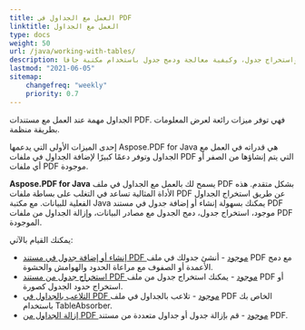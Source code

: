 ```yaml
---  
title: العمل مع الجداول في PDF  
linktitle: العمل مع الجداول  
type: docs  
weight: 50  
url: /java/working-with-tables/  
description: يصف هذا القسم كيفية إضافة واستخراج جدول، وكيفية معالجة ودمج جدول باستخدام مكتبة جافا.  
lastmod: "2021-06-05"  
sitemap:  
    changefreq: "weekly"  
    priority: 0.7  
---
```


الجداول مهمة عند العمل مع مستندات PDF. فهي توفر ميزات رائعة لعرض المعلومات بطريقة منظمة.

إحدى الميزات الأولى التي يدعمها Aspose.PDF for Java هي قدراته في العمل مع الجداول وتوفر دعمًا كبيرًا لإضافة الجداول في ملفات PDF التي يتم إنشاؤها من الصفر أو أي ملفات PDF موجودة.

**Aspose.PDF for Java** يسمح لك بالعمل مع الجداول في ملف PDF بشكل متقدم.
 هذه الأداة المثالية تساعد في التغلب على بساطة ملفات PDF عن طريق استخراج الجداول الفعلية للبيانات. مع مكتبة Java يمكنك بسهولة إنشاء أو إضافة جدول في مستند PDF موجود، استخراج جدول، دمج الجدول مع مصادر البيانات، وإزالة الجداول من ملفات PDF الموجودة.

يمكنك القيام بالآتي:

- [إنشاء أو إضافة جدول في مستند PDF موجود](/pdf/java/add-table-in-existing-pdf-document/) - أنشئ جدولك في ملف PDF مع دمج الأعمدة أو الصفوف مع مراعاة الحدود والهوامش والحشوة.
- [استخراج جدول من مستند PDF موجود](/pdf/java/extract-table-from-existing-pdf-document/) - يمكنك استخراج جدول من ملف PDF أو استخراج حدود الجدول كصورة.
- [التلاعب بالجداول في PDF موجود](/pdf/java/manipulate-tables-in-existing-pdf/) - تلاعب بالجداول في ملف PDF الخاص بك باستخدام TableAbsorber.
- [إزالة الجداول من PDF موجود](/pdf/java/remove-tables-from-existing-pdf/) - قم بإزالة جدول أو جداول متعددة من مستند PDF.
